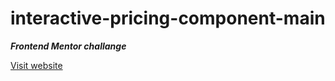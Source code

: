# interactive-pricing-component-main

***Frontend Mentor challange***

[Visit website](https://abhishek622.github.io/interactive-pricing-component-main.github.io/) 
